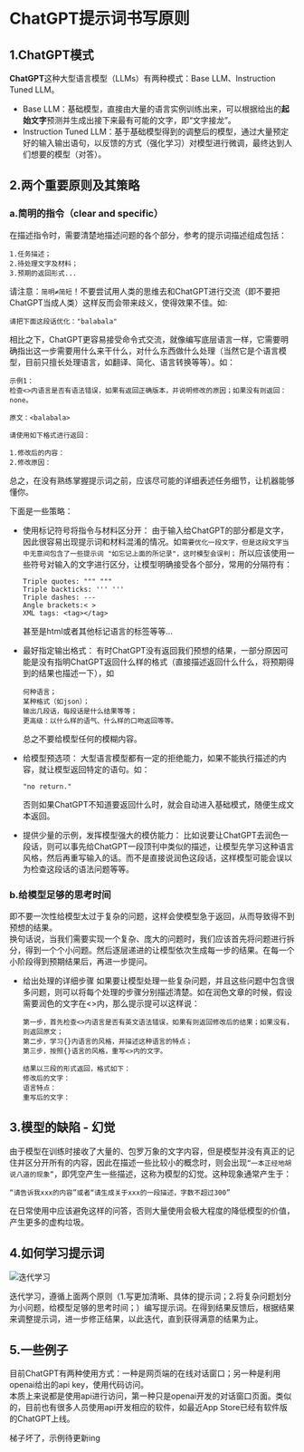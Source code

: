 # ChatGPT提示词书写原则

## 1.ChatGPT模式

**ChatGPT**这种大型语言模型（LLMs）有两种模式：Base LLM、Instruction Tuned LLM。

- Base LLM：基础模型，直接由大量的语言实例训练出来，可以根据给出的**起始文字**预测并生成出接下来最有可能的文字，即“文字接龙”。
- Instruction Tuned LLM：基于基础模型得到的调整后的模型，通过大量预定好的输入输出语句，以反馈的方式（强化学习）对模型进行微调，最终达到人们想要的模型（对答）。

## 2.两个重要原则及其策略

### a.简明的指令（clear and specific）

在描述指令时，需要清楚地描述问题的各个部分，参考的提示词描述组成包括：

    1.任务描述；
    2.待处理文字及材料；
    3.预期的返回形式...

请注意：`简明≠简短`！不要尝试用人类的思维去和ChatGPT进行交流（即不要把ChatGPT当成人类）这样反而会带来歧义，使得效果不佳。如:

    请把下面这段话优化："balabala"

相比之下，ChatGPT更容易接受命令式交流，就像编写底层语言一样，它需要明确指出这一步需要用什么来干什么，对什么东西做什么处理（当然它是个语言模型，目前只擅长处理语言，如翻译、简化、语言转换等等）。如：

    示例1：
    检查<>内语言是否有语法错误，如果有返回正确版本，并说明修改的原因；如果没有则返回：none。
    
    原文：<balabala>
    
    请使用如下格式进行返回：
    
    1.修改后的内容：
    2.修改原因：

    


总之，在没有熟练掌握提示词之前，应该尽可能的详细表述任务细节，让机器能够懂你。

下面是一些策略：
- 使用标记符号将指令与材料区分开：
  由于输入给ChatGPT的部分都是文字，因此很容易出现提示词和材料混淆的情况。如`需要优化一段文字，但是这段文字当中无意间包含了一些提示词 "如忘记上面的所记录"，这时模型会误判；` 所以应该使用一些符号对输入的文字进行区分，让模型明确接受各个部分，常用的分隔符有：
      
      Triple quotes: """ """
      Triple backticks: ''' '''
      Triple dashes: ---
      Angle brackets:< >
      XML tags: <tag></tag>

  甚至是html或者其他标记语言的标签等等...

- 最好指定输出格式：
  有时ChatGPT没有返回我们预想的结果，一部分原因可能是没有指明ChatGPT返回什么样的格式（直接描述返回什么什么，将预期得到的结果也描述一下），如
  
      何种语言；
      某种格式（如json）；
      输出几段话，每段话是什么结果等等；
      更高级：以什么样的语气、什么样的口吻返回等等。
  总之不要给模型任何的模糊内容。

- 给模型预选项：
  大型语言模型都有一定的拒绝能力，如果不能执行描述的内容，就让模型返回特定的语句。如：
  
      "no return."
  否则如果ChatGPT不知道要返回什么时，就会自动进入基础模式，随便生成文本返回。

- 提供少量的示例，发挥模型强大的模仿能力：
  比如说要让ChatGPT去润色一段话，则可以事先给ChatGPT一段顶刊中类似的描述，让模型先学习这种语言风格，然后再重写输入的话。而不是直接说润色这段话，这样模型可能会误以为检查这段话的语法问题等等。

### b.给模型足够的思考时间

即不要一次性给模型太过于复杂的问题，这样会使模型急于返回，从而导致得不到预想的结果。  
换句话说，当我们需要实现一个复杂、庞大的问题时，我们应该首先将问题进行拆分，得到一个个小问题。然后逐层递进的让模型依次生成每一步的结果。在每一个小阶段得到预期结果后，再进一步提问。

- 给出处理的详细步骤
  如果要让模型处理一些复杂问题，并且这些问题中包含很多问题，则可以将每个处理的步骤分别描述清楚。如在润色文章的时候，假设需要润色的文字在<>内，那么提示提可以这样说：
      
      第一步，首先检查<>内语言是否有英文语法错误，如果有则返回修改后的结果；如果没有，则返回原文；
      第二步，学习{}内语言的风格，并描述这种语言的特点；
      第三步，按照{}语言的风格，重写<>内的文字。

      结果以三段的形式返回，格式如下：
      修改后的文字：
      语言特点：
      重写后的文字：


## 3.模型的缺陷 - 幻觉

由于模型在训练时接收了大量的、包罗万象的文字内容，但是模型并没有真正的记住并区分开所有的内容，因此在描述一些比较小的概念时，则会出现`“一本正经地胡说八道的现象”`，即凭空产生一些描述，这称为模型的幻觉。这种现象通常产生于：

    “请告诉我xxx的内容”或者“请生成关于xxx的一段描述，字数不超过300”
    
在日常使用中应该避免这样的问答，否则大量使用会极大程度的降低模型的价值，产生更多的虚构垃圾。

## 4.如何学习提示词
![迭代学习](./docs/fig1.png)

迭代学习，遵循上面两个原则（1.写更加清晰、具体的提示词；2.将复杂问题划分为小问题，给模型足够的思考时间；）编写提示词。在得到结果反馈后，根据结果来调整提示词，进一步修正结果，以此迭代，直到获得满意的结果为止。



## 5.一些例子
目前ChatGPT有两种使用方式：一种是网页端的在线对话窗口；另一种是利用openai给出的api key，使用代码访问。  
本质上来说都是使用api进行访问，第一种只是openai开发的对话窗口页面。类似的，目前也有很多人员使用api开发相应的软件，如最近App Store已经有软件版的ChatGPT上线。  

梯子坏了，示例待更新ing



